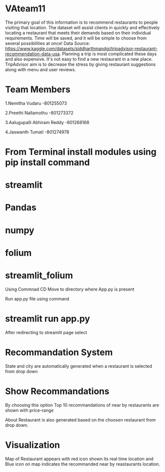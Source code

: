 # VAteam11
The primary goal of this information is to recommend restaurants to people visiting that location. The dataset will assist clients in quickly and effectively locating a restaurant that meets their demands based on their individual requirements. Time will be saved, and it will be simple to choose from several possibilities at once!
Data Source: https://www.kaggle.com/datasets/siddharthmandgi/tripadvisor-restaurant-recommendation-data-usa.
Planning a trip is most complicated these days and also expensive. It's not easy to find a new restaurant in a new place.
TripAdvisor aim is to decrease the stress by giving restaurant suggestions along with menu and user reviews.

# Team Members
1.Nemitha Vudaru                     -801255073

2.Preethi Nallamothu                 -801273372

3.Aalugupalli Abhiram Reddy          -801268168

4.Jaswanth Tumati                    -801274978

# From Terminal install modules using pip install command
# streamlit 
# Pandas 
# numpy
# folium
# streamlit_folium

Using Commnad CD Move to  directory where App.py is present

Run app.py file using command
# streamlit run app.py

After redirecting to streamlit page select
# Recommandation System

State and city are automatically generated when a restaurant is selected from drop down

# Show Recommandations 
By choosing this option Top 10 recommandations of near by restaurants are shown with price-range

About Restaurant is also generated based on the choosen restaurant from drop down.

# Visualization 
Map of Restaurant appears with red icon shown its real time location and Blue icon on map indicates the recommanded near by reastaurants location.



